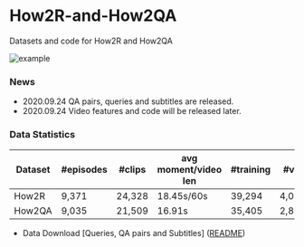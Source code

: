 # How2R-and-How2QA
Datasets and code for How2R and How2QA

![example](imgs/example.png)

### News
- 2020.09.24 QA pairs, queries and subtitles are released.
- 2020.09.24 Video features and code will be released later.

### Data Statistics

Dataset | #episodes | #clips | avg moment/video len | #training | #val | #public testing
------ | -------- | ----- | ------------ | ---------------------- | ---------------------- | ----------------
How2R|9,371|24,328|18.45s/60s|39,294|4,076|4,019
How2QA|9,035|21,509|16.91s|35,405|2,852|2,937

- Data Download
[Queries, QA pairs and Subtitles] ([README](https://docs.google.com/document/d/1CO9eQPU-1SkJHdDBCzpNK9WMVrpCm8v8zN0qohFVHhs/edit?usp=sharing))
